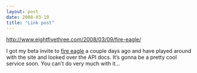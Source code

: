 ```yaml
---
layout: post
date: 2008-03-10
title: "Link post"
---
```

<http://www.eightfivethree.com/2008/03/09/fire-eagle/>


<p>I got my beta invite to <a href="http://fireeagle.yahoo.net/" title="Welcome to Fire Eagle!">fire eagle</a> a couple days ago and have played around with the site and looked over the API docs. It’s gonna be a pretty cool service soon. You can’t do very much with it...</p>